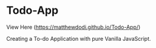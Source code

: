 # Todo-App

View Here (https://matthewdodi.github.io/Todo-App/)

Creating a To-do Application with pure Vanilla JavaScript.
